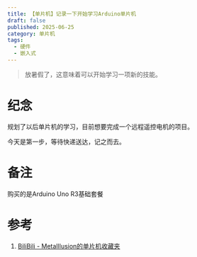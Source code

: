 ```yaml
---
title: 【单片机】记录一下开始学习Arduino单片机
draft: false
published: 2025-06-25
category: 单片机
tags:
  - 硬件
  - 嵌入式
---
```

> 放暑假了，这意味着可以开始学习一项新的技能。

# 纪念

规划了以后单片机的学习，目前想要完成一个远程遥控电机的项目。

今天是第一步，等待快递送达，记之而去。

# 备注

购买的是Arduino Uno R3基础套餐

# 参考

1.  [BiliBili - MetaIllusion的单片机收藏夹](https://space.bilibili.com/2028612666/favlist?fid=5127804966)